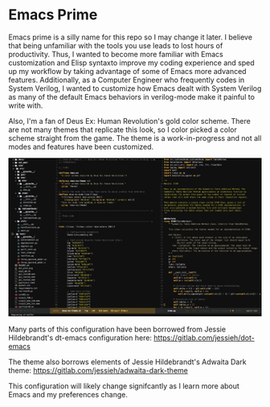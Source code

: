 # Emacs Prime
Emacs prime is a silly name for this repo so I may change it later. I believe that being unfamiliar with the tools you use leads to lost hours of productivity. Thus, I wanted to become more familiar with Emacs customization and Elisp syntaxto improve my coding experience and sped up my workflow by taking advantage of some of Emacs more advanced features. Additionally, as a Computer Engineer who frequently codes in System Verilog, I wanted to customize how Emacs dealt with System Verilog as many of the default Emacs behaviors in verilog-mode make it painful to write with.

Also, I'm a fan of Deus Ex: Human Revolution's gold color scheme. There are not many themes that replicate this look, so I color picked a color scheme straight from the game. The theme is a work-in-progress and not all modes and features have been customized.

![Emacs Prime Screenshot](example.png)

Many parts of this configuration have been borrowed from Jessie Hildebrandt's dt-emacs configuration here: https://gitlab.com/jessieh/dot-emacs

The theme also borrows elements of Jessie Hildebrandt's Adwaita Dark theme: https://gitlab.com/jessieh/adwaita-dark-theme

This configuration will likely change signifcantly as I learn more about Emacs and my preferences change.

